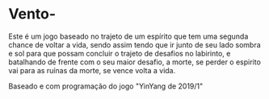 # Vento-

Este é um jogo baseado no trajeto de um espírito que tem uma segunda chance de voltar a vida, sendo assim tendo que ir junto de seu lado sombra e sol para que possam concluir o trajeto de desafios no labirinto, e batalhando de frente com o seu maior desafio, a morte, se perder o espirito vai para as ruínas da morte, se vence volta a vida.

Baseado e com programação do jogo "YinYang de 2019/1"
